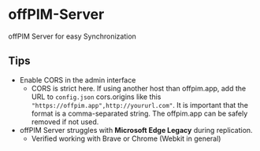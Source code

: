 # offPIM-Server
offPIM Server for easy Synchronization

## Tips

* Enable CORS in the admin interface
    * CORS is strict here. If using another host than offpim.app, add the URL to `config.json` cors.origins like this `"https://offpim.app",http://yoururl.com"`. It is important that the format is a comma-separated string. The offpim.app can be safely removed if not used.
* offPIM Server struggles with **Microsoft Edge Legacy** during replication.
    * Verified working with Brave or Chrome (Webkit in general)